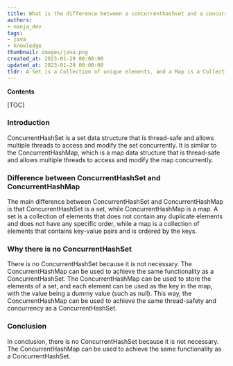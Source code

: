 ```yaml
---
title: What is the difference between a concurrenthashset and a concurrenthashmap?
authors:
- nanja_dev
tags:
- java
- knowledge
thumbnail: images/java.png
created_at: 2023-01-29 00:00:00
updated_at: 2023-01-29 00:00:00
tldr: A Set is a Collection of unique elements, and a Map is a Collection of key-value pairs, so a ConcurrentHashSet is not necessary since a ConcurrentHashMap can provide the same functionality.
---
```


**Contents**

[TOC]

### Introduction

ConcurrentHashSet is a set data structure that is thread-safe and allows multiple threads to access and modify the set concurrently. It is similar to the ConcurrentHashMap, which is a map data structure that is thread-safe and allows multiple threads to access and modify the map concurrently. 

### Difference between ConcurrentHashSet and ConcurrentHashMap

The main difference between ConcurrentHashSet and ConcurrentHashMap is that ConcurrentHashSet is a set, while ConcurrentHashMap is a map. A set is a collection of elements that does not contain any duplicate elements and does not have any specific order, while a map is a collection of elements that contains key-value pairs and is ordered by the keys. 

### Why there is no ConcurrentHashSet

There is no ConcurrentHashSet because it is not necessary. The ConcurrentHashMap can be used to achieve the same functionality as a ConcurrentHashSet. The ConcurrentHashMap can be used to store the elements of a set, and each element can be used as the key in the map, with the value being a dummy value (such as null). This way, the ConcurrentHashMap can be used to achieve the same thread-safety and concurrency as a ConcurrentHashSet.

### Conclusion

In conclusion, there is no ConcurrentHashSet because it is not necessary. The ConcurrentHashMap can be used to achieve the same functionality as a ConcurrentHashSet.
